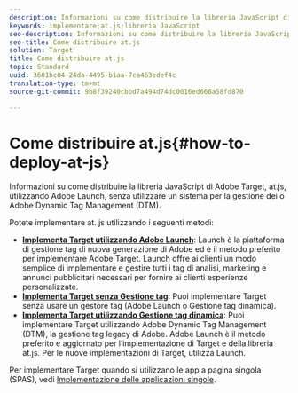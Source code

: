 ```yaml
---
description: Informazioni su come distribuire la libreria JavaScript di Adobe Target, at.js, utilizzando Adobe Launch, senza utilizzare un sistema per la gestione dei o Adobe Dynamic Tag Management (DTM).
keywords: implementare;at.js;libreria JavaScript
seo-description: Informazioni su come distribuire la libreria JavaScript di Adobe Target, at.js, utilizzando Adobe Launch, senza utilizzare un sistema per la gestione dei o Adobe Dynamic Tag Management (DTM).
seo-title: Come distribuire at.js
solution: Target
title: Come distribuire at.js
topic: Standard
uuid: 3601bc84-24da-4495-b1aa-7ca463edef4c
translation-type: tm+mt
source-git-commit: 9b8f39240cbbd7a494d74dc0016ed666a58fd870

---
```



# Come distribuire at.js{#how-to-deploy-at-js}

Informazioni su come distribuire la libreria JavaScript di Adobe Target, at.js, utilizzando Adobe Launch, senza utilizzare un sistema per la gestione dei o Adobe Dynamic Tag Management (DTM).

Potete implementare at. js utilizzando i seguenti metodi:

* **[Implementa Target utilizzando Adobe Launch](/help/c-implementing-target/c-implementing-target-for-client-side-web/how-to-deployatjs/cmp-implementing-target-using-adobe-launch.md)**: Launch è la piattaforma di gestione tag di nuova generazione di Adobe ed è il metodo preferito per implementare Adobe Target. Launch offre ai clienti un modo semplice di implementare e gestire tutti i tag di analisi, marketing e annunci pubblicitari necessari per fornire ai clienti esperienze personalizzate.
* **[Implementa Target senza Gestione tag](/help/c-implementing-target/c-implementing-target-for-client-side-web/how-to-deployatjs/implementing-target-without-a-tag-manager.md)**: Puoi implementare Target senza usare un gestore tag (Adobe Launch o Gestione tag dinamica).
* **[Implementa Target utilizzando Gestione tag dinamica](/help/c-implementing-target/c-implementing-target-for-client-side-web/how-to-deployatjs/implementing-target-using-dynamic-tag-management.md)**: Puoi implementare Target utilizzando Adobe Dynamic Tag Management (DTM), la gestione tag legacy di Adobe. Adobe Launch è il metodo preferito e aggiornato per l’implementazione di Target e della libreria at.js. Per le nuove implementazioni di Target, utilizza Launch.

Per implementare Target quando si utilizzano le app a pagina singola (SPAS), vedi [Implementazione delle applicazioni singole](/help/c-implementing-target/c-implementing-target-for-client-side-web/how-to-deployatjs/target-atjs-single-page-application.md).